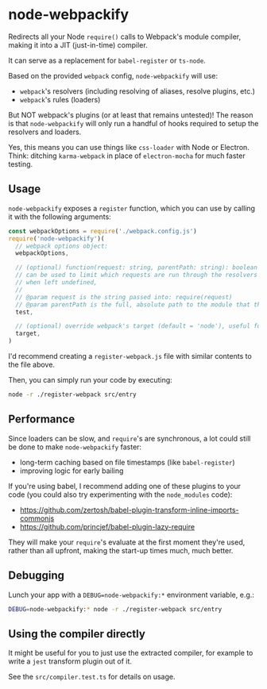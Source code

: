 # node-webpackify

Redirects all your Node `require()` calls to Webpack's module compiler,
making it into a JIT (just-in-time) compiler.

It can serve as a replacement for `babel-register` or `ts-node`.

Based on the provided `webpack` config, `node-webpackify` will use:
- `webpack`'s resolvers (including resolving of aliases, resolve plugins, etc.)
- `webpack`'s rules (loaders)

But NOT webpack's plugins (or at least that remains untested)!
The reason is that `node-webpackify` will only run a handful of hooks required to setup the resolvers and loaders.

Yes, this means you can use things like `css-loader` with Node or Electron.
Think: ditching `karma-webpack` in place of `electron-mocha` for much faster testing.

## Usage

`node-webpackify` exposes a `register` function, which you can use by calling it with the following arguments:

```js
const webpackOptions = require('./webpack.config.js')
require('node-webpackify')(
  // webpack options object:
  webpackOptions,

  // (optional) function(request: string, parentPath: string): boolean
  // can be used to limit which requests are run through the resolvers and loaders
  // when left undefined, 
  // 
  // @param request is the string passed into: require(request)
  // @param parentPath is the full, absolute path to the module that the request is located in
  test,

  // (optional) override webpack's target (default = 'node'), useful for Electron
  target,
)
```

I'd recommend creating a `register-webpack.js` file with similar contents to the file above.

Then, you can simply run your code by executing:

```bash
node -r ./register-webpack src/entry 
```

## Performance

Since loaders can be slow, and `require`'s are synchronous, a lot could still be done to make `node-webpackify` faster:
- long-term caching based on file timestamps (like `babel-register`)
- improving logic for early bailing

If you're using babel, I recommend adding one of these plugins to your code (you could also try experimenting with the `node_modules` code):
- https://github.com/zertosh/babel-plugin-transform-inline-imports-commonjs
- https://github.com/princjef/babel-plugin-lazy-require

They will make your `require`'s evaluate at the first moment they're used, rather than all upfront, making the start-up times much, much better.


## Debugging

Lunch your app with a `DEBUG=node-webpackify:*` environment variable, e.g.:

```bash
DEBUG=node-webpackify:* node -r ./register-webpack src/entry 
```

## Using the compiler directly

It might be useful for you to just use the extracted compiler,
for example to write a `jest` transform plugin out of it.

See the `src/compiler.test.ts` for details on usage.
